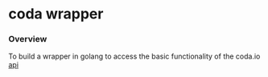 # coda wrapper

### Overview
To build a wrapper in golang to access the basic functionality of the coda.io [api](https://coda.io/developers/apis/v1)
